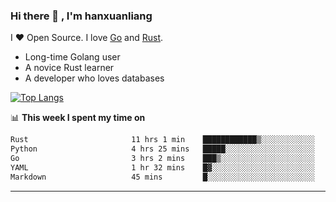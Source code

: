 ### Hi there 👋 , I'm hanxuanliang

<!--
**hanxuanliang/hanxuanliang** is a ✨ _special_ ✨ repository because its `README.md` (this file) appears on your GitHub profile.

Here are some ideas to get you started:

- 🔭 I’m currently working on ...
- 🌱 I’m currently learning ...
- 👯 I’m looking to collaborate on ...
- 🤔 I’m looking for help with ...
- 💬 Ask me about ...
- 📫 How to reach me: ...
- 😄 Pronouns: ...
- ⚡ Fun fact: ...
-->
I ❤ Open Source. I love [Go](https://golang.org) and [Rust](https://www.rust-lang.org/zh-CN/).

* Long-time Golang user
* A novice Rust learner
* A developer who loves databases

[![Top Langs](https://github-readme-stats.vercel.app/api?username=hanxuanliang&show_icons=true&count_private=true&line_height=40)](https://github.com/anuraghazra/github-readme-stats)

📊 **This week I spent my time on**
<!--START_SECTION:waka-->

```txt
Rust                       11 hrs 1 min    ████████████▒░░░░░░░░░░░░   49.74 %
Python                     4 hrs 25 mins   █████░░░░░░░░░░░░░░░░░░░░   19.94 %
Go                         3 hrs 2 mins    ███▒░░░░░░░░░░░░░░░░░░░░░   13.72 %
YAML                       1 hr 32 mins    █▓░░░░░░░░░░░░░░░░░░░░░░░   06.96 %
Markdown                   45 mins         █░░░░░░░░░░░░░░░░░░░░░░░░   03.42 %
```

<!--END_SECTION:waka-->

***

